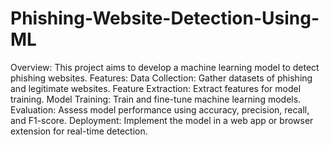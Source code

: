 # Phishing-Website-Detection-Using-ML
Overview:
This project aims to develop a machine learning model to detect phishing websites.
Features:
Data Collection: Gather datasets of phishing and legitimate websites.
Feature Extraction: Extract features for model training.
Model Training: Train and fine-tune machine learning models.
Evaluation: Assess model performance using accuracy, precision, recall, and F1-score.
Deployment: Implement the model in a web app or browser extension for real-time detection.
